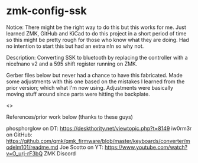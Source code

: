 # zmk-config-ssk

Notice: There might be the right way to do this but this works for me. Just learned ZMK, GitHub and KiCad to do this project in a short period of time so this might be pretty rough for those who know what they are doing. Had no intention to start this but had an extra n!n so why not.

Description: Converting SSK to bluetooth by replacing the controller with a nice!nano v2 and a 595 shift register running on ZMK.

Gerber files below but never had a chance to have this fabricated. Made some adjustments with this one based on the mistakes I learned from the prior version; which what I'm now using. Adjustments were basically moving stuff around since parts were hitting the backplate.

<<to attach>>

References/prior work below (thanks to these guys)

phosphorglow on DT: https://deskthority.net/viewtopic.php?t=8149
iw0rm3r on GitHub:  https://github.com/qmk/qmk_firmware/blob/master/keyboards/converter/modelm101/readme.md
Joe Scotto on YT: https://www.youtube.com/watch?v=O_urj-rF3bQ
ZMK Discord
